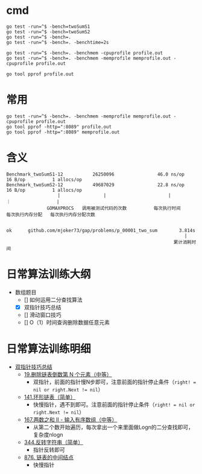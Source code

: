
# cmd

```
go test -run=^$ -bench=twoSumS1
go test -run=^$ -bench=twoSumS2
go test -run=^$ -bench=.
go test -run=^$ -bench=. -benchtime=2s

go test -run=^$ -bench=. -benchmem -cpuprofile profile.out
go test -run=^$ -bench=. -benchmem -memprofile memprofile.out -cpuprofile profile.out

go tool pprof profile.out
```

# 常用

```
go test -run=^$ -bench=. -benchmem -memprofile memprofile.out -cpuprofile profile.out
go tool pprof -http=":8089" profile.out
go tool pprof -http=":8089" memprofile.out
```

# 含义

```
Benchmark_twoSumS1-12           26250096                46.0 ns/op            16 B/op          1 allocs/op
Benchmark_twoSumS2-12           49687029                22.8 ns/op            16 B/op          1 allocs/op
                   |                |                       |                    ｜                 |
               GOMAXPROCS   调用被测试代码的次数          每次执行时间         每次执行内存分配   每次执行内存分配次数


ok      github.com/mjoker73/gap/problems/p_00001_two_sum        3.814s
                                                                  |
                                                              累计消耗时间
```

# 日常算法训练大纲


- 数组题目
  - [] 如何运用二分查找算法
  - [x] 双指针技巧总结
  - [] 滑动窗口技巧
  - [] O（1）时间查询删除数据任意元素
  



# 日常算法训练明细

- [双指针技巧总结](https://labuladong.gitbook.io/algo/shu-ju-jie-gou-xi-lie/shou-ba-shou-shua-shu-zu-ti-mu/shuang-zhi-zhen-ji-qiao)
  - [19.删除链表倒数第 N 个元素（中等）](problems/p_00019_remove_nth_from_end)
    - 双指针，前面的指针慢N步即可，注意前面的指针停止条件（`right! = nil or right.Next != nil`）
  - [141.环形链表（简单）](problems/p_00141_has_cycle)
    - 快慢指针，遇不到即可。注意前面的指针停止条件（`right! = nil or right.Next != nil`）
  - [167.两数之和 II - 输入有序数组（中等）](problems/p_00167_two_sum)
    - 从第二个数开始遍历，每次拿出一个来里面做Logn的二分查找即可，复杂度nlogn
  - [344.反转字符串（简单）](problems/p_00344_reverse_string)
    - 指针反转即可
  - [876. 链表的中间结点](problems/p_00876_middle_node)
    - 快慢指针

